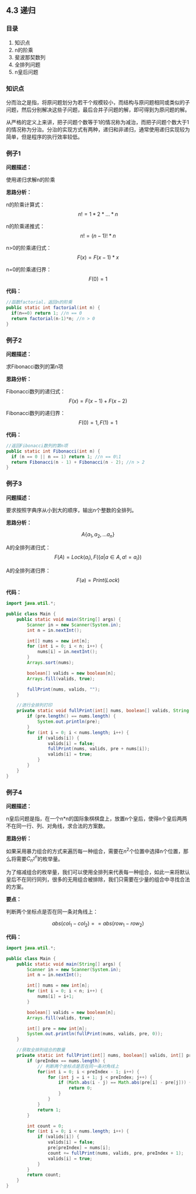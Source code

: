 ## 4.3 递归

### 目录

1. 知识点
2. n的阶乘
3. 斐波那契数列
4. 全排列问题
5. n皇后问题



### 知识点

分而治之是指，将原问题划分为若干个规模较小，而结构与原问题相同或类似的子问题，然后分别解决这些子问题，最后合并子问题的解，即可得到为原问题的解。

从严格的定义上来讲，把子问题个数等于1的情况称为减治，而把子问题个数大于1的情况称为分治。分治的实现方式有两种，递归和非递归，通常使用递归实现较为简单，但是程序的执行效率较低。



### 例子1

**问题描述：**

使用递归求解n的阶乘

**思路分析：**

n的阶乘计算式：$$n! = 1 * 2 * ... * n$$

n的阶乘递推式：$$n! = (n - 1)! * n$$

n>0的阶乘递归式：$$F(x) = F(x - 1) * x$$ 

n=0的阶乘递归界：$$F(0) = 1$$

**代码：**

```java
//函数factorial，返回n的阶乘
public static int factorial(int n) {
  if(n==0) return 1; //n == 0
  return factorial(n-1)*n; //n > 0
}
```



### 例子2

**问题描述：**

求Fibonacci数列的第n项

**思路分析：**

Fibonacci数列的递归式：$$F(x) = F(x - 1) + F(x - 2)$$

Fibonacci数列的递归界：$$F(0) = 1, F(1) = 1$$

**代码：**

```java
//返回Fibonacci数列的第n项
public static int Fibonacci(int n) {
  if (n == 0 || n == 1) return 1; //n == 0\1
  return Fibonacci(n - 1) + Fibonacci(n - 2); //n > 2
}
```



### 例子3

**问题描述：**

要求按照字典序从小到大的顺序，输出n个整数的全排列。

**思路分析：**

$$A\{a_1, a_2, ... a_n\}$$

A的全排列递归式：$$F(A) = Lock(a_i), F(\{a|a\in A, a!=a_i\})$$

A的全排列递归界：$$F(\varnothing) = Print(Lock)$$

**代码：**

```java
import java.util.*;

public class Main {
    public static void main(String[] args) {
        Scanner in = new Scanner(System.in);
        int n = in.nextInt();

        int[] nums = new int[n];
        for (int i = 0; i < n; i++) {
            nums[i] = in.nextInt();
        }
        Arrays.sort(nums);

        boolean[] valids = new boolean[n];
        Arrays.fill(valids, true);

        fullPrint(nums, valids, "");
    }

    //进行全排列打印
    private static void fullPrint(int[] nums, boolean[] valids, String pre) {
        if (pre.length() == nums.length) {
            System.out.println(pre);
        }
        for (int i = 0; i < nums.length; i++) {
            if (valids[i]) {
                valids[i] = false;
                fullPrint(nums, valids, pre + nums[i]);
                valids[i] = true;
            }
        }
    }
}
```



### 例子4

**问题描述：**

n皇后问题是指，在一个n*n的国际象棋棋盘上，放置n个皇后，使得n个皇后两两不在同一行、列、对角线，求合法的方案数。

**思路分析：**

如果采用暴力组合的方式来遍历每一种组合，需要在$n^2$个位置中选择n个位置，那么将需要$C^n_{n^2}$的枚举量。

为了缩减组合的枚举量，我们可以使用全排列来代表每一种组合，如此一来将默认皇后不在同行同列，很多的无用组合被排除，我们只需要在少量的组合中寻找合法的方案。

**要点：**

判断两个坐标点是否在同一条对角线上：

$$abs(col_1 - col_2) == abs(row_1 - row_2)$$

**代码：**

```java
import java.util.*;

public class Main {
    public static void main(String[] args) {
        Scanner in = new Scanner(System.in);
        int n = in.nextInt();

        int[] nums = new int[n];
        for (int i = 0; i < n; i++) {
            nums[i] = i+1;
        }

        boolean[] valids = new boolean[n];
        Arrays.fill(valids, true);

        int[] pre = new int[n];
        System.out.println(fullPrint(nums, valids, pre, 0));
    }

    //获取全排列组合的数量
    private static int fullPrint(int[] nums, boolean[] valids, int[] pre, int preIndex) {
        if (preIndex == nums.length) {
            // 判断两个坐标点是否在同一条对角线上
            for(int i = 0; i < preIndex - 1; i++) {
                for (int j = i + 1; j < preIndex; j++) {
                    if (Math.abs(i - j) == Math.abs(pre[i] - pre[j])) {
                        return 0;
                    }
                }
            }
            return 1;
        }

        int count = 0;
        for (int i = 0; i < nums.length; i++) {
            if (valids[i]) {
                valids[i] = false;
                pre[preIndex] = nums[i];
                count += fullPrint(nums, valids, pre, preIndex + 1);
                valids[i] = true;
            }
        }
        return count;
    }
}
```